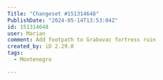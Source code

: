 ```yaml
---
Title: "Changeset #151314648"
PublishDate: "2024-05-14T13:53:04Z"
id: 151314648
user: Marian
comment: Add footpath to Grabovac fortress ruin
created_by: iD 2.29.0
tags:
  - Montenegro

---
```

